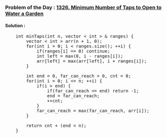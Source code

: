 ### Problem of the Day : [1326. Minimum Number of Taps to Open to Water a Garden](https://leetcode.com/problems/minimum-number-of-taps-to-open-to-water-a-garden/description/)

#### Solution :
<pre>
    int minTaps(int n, vector < int > & ranges) {
        vector < int > arr(n + 1, 0);
        for(int i = 0; i < ranges.size(); ++i) {
            if(ranges[i] == 0) continue;
            int left = max(0, i - ranges[i]);
            arr[left] = max(arr[left], i + ranges[i]);
        }
        
        int end = 0, far_can_reach = 0, cnt = 0;
        for(int i = 0; i <= n; ++i) {
            if(i > end) {
                if(far_can_reach <= end) return -1;
                end = far_can_reach;
                ++cnt;
            }
            far_can_reach = max(far_can_reach, arr[i]);
        }
        
        return cnt + (end < n);
    }
</pre>
